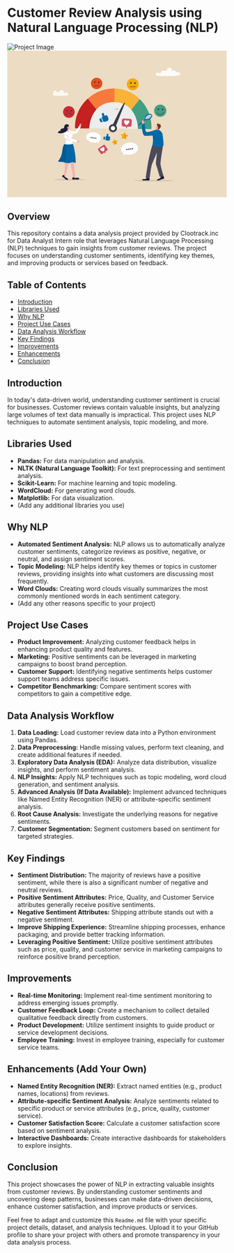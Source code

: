 # Customer Review Analysis using Natural Language Processing (NLP)

![Project Image](project_image.png) 
 ![Alt text](image.png)

## Overview
This repository contains a data analysis project provided by Clootrack.inc for Data Analyst Intern role that leverages Natural Language Processing (NLP) techniques to gain insights from customer reviews. The project focuses on understanding customer sentiments, identifying key themes, and improving products or services based on feedback.

## Table of Contents
- [Introduction](#introduction)
- [Libraries Used](#libraries-used)
- [Why NLP](#why-nlp)
- [Project Use Cases](#project-use-cases)
- [Data Analysis Workflow](#data-analysis-workflow)
- [Key Findings](#key-findings)
- [Improvements](#improvements)
- [Enhancements](#enhancements)
- [Conclusion](#conclusion)

## Introduction
In today's data-driven world, understanding customer sentiment is crucial for businesses. Customer reviews contain valuable insights, but analyzing large volumes of text data manually is impractical. This project uses NLP techniques to automate sentiment analysis, topic modeling, and more.

## Libraries Used
- **Pandas:** For data manipulation and analysis.
- **NLTK (Natural Language Toolkit):** For text preprocessing and sentiment analysis.
- **Scikit-Learn:** For machine learning and topic modeling.
- **WordCloud:** For generating word clouds.
- **Matplotlib:** For data visualization.
- (Add any additional libraries you use)

## Why NLP
- **Automated Sentiment Analysis:** NLP allows us to automatically analyze customer sentiments, categorize reviews as positive, negative, or neutral, and assign sentiment scores.
- **Topic Modeling:** NLP helps identify key themes or topics in customer reviews, providing insights into what customers are discussing most frequently.
- **Word Clouds:** Creating word clouds visually summarizes the most commonly mentioned words in each sentiment category.
- (Add any other reasons specific to your project)

## Project Use Cases
- **Product Improvement:** Analyzing customer feedback helps in enhancing product quality and features.
- **Marketing:** Positive sentiments can be leveraged in marketing campaigns to boost brand perception.
- **Customer Support:** Identifying negative sentiments helps customer support teams address specific issues.
- **Competitor Benchmarking:** Compare sentiment scores with competitors to gain a competitive edge.

## Data Analysis Workflow
1. **Data Loading:** Load customer review data into a Python environment using Pandas.
2. **Data Preprocessing:** Handle missing values, perform text cleaning, and create additional features if needed.
3. **Exploratory Data Analysis (EDA):** Analyze data distribution, visualize insights, and perform sentiment analysis.
4. **NLP Insights:** Apply NLP techniques such as topic modeling, word cloud generation, and sentiment analysis.
5. **Advanced Analysis (If Data Available):** Implement advanced techniques like Named Entity Recognition (NER) or attribute-specific sentiment analysis.
6. **Root Cause Analysis:** Investigate the underlying reasons for negative sentiments.
7. **Customer Segmentation:** Segment customers based on sentiment for targeted strategies.

## Key Findings
- **Sentiment Distribution:** The majority of reviews have a positive sentiment, while there is also a significant number of negative and neutral reviews.
- **Positive Sentiment Attributes:** Price, Quality, and Customer Service attributes generally receive positive sentiments.
- **Negative Sentiment Attributes:** Shipping attribute stands out with a negative sentiment.
- **Improve Shipping Experience:** Streamline shipping processes, enhance packaging, and provide better tracking information.
- **Leveraging Positive Sentiment:** Utilize positive sentiment attributes such as price, quality, and customer service in marketing campaigns to reinforce positive brand perception.

## Improvements
- **Real-time Monitoring:** Implement real-time sentiment monitoring to address emerging issues promptly.
- **Customer Feedback Loop:** Create a mechanism to collect detailed qualitative feedback directly from customers.
- **Product Development:** Utilize sentiment insights to guide product or service development decisions.
- **Employee Training:** Invest in employee training, especially for customer service teams.

## Enhancements (Add Your Own)
- **Named Entity Recognition (NER):** Extract named entities (e.g., product names, locations) from reviews.
- **Attribute-specific Sentiment Analysis:** Analyze sentiments related to specific product or service attributes (e.g., price, quality, customer service).
- **Customer Satisfaction Score:** Calculate a customer satisfaction score based on sentiment analysis.
- **Interactive Dashboards:** Create interactive dashboards for stakeholders to explore insights.

## Conclusion
This project showcases the power of NLP in extracting valuable insights from customer reviews. By understanding customer sentiments and uncovering deep patterns, businesses can make data-driven decisions, enhance customer satisfaction, and improve products or services.

Feel free to adapt and customize this `Readme.md` file with your specific project details, dataset, and analysis techniques. Upload it to your GitHub profile to share your project with others and promote transparency in your data analysis process.
